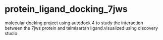 # protein_ligand_docking_7jws
molecular docking project using autodock 4 to study the interaction between the 7jws protein and telmisartan ligand.visualized using discovery studio
